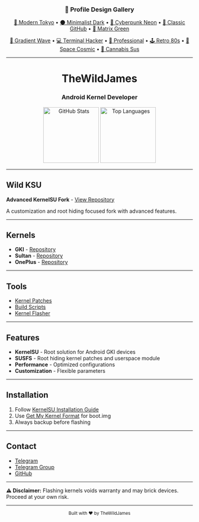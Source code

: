 <!-- Profile Design Navigation -->
<div align="center">
  <h3>🎨 Profile Design Gallery</h3>
  <p>
    <a href="./profile-1-modern-tokyo.md">🌃 Modern Tokyo</a> • 
    <a href="./profile-2-minimalist-dark.md">🌑 Minimalist Dark</a> • 
    <a href="./profile-3-cyberpunk-neon.md">🌈 Cyberpunk Neon</a> • 
    <a href="./profile-4-classic-github.md">📝 Classic GitHub</a> • 
    <a href="./profile-5-matrix-green.md">💚 Matrix Green</a>
  </p>
  <p>
    <a href="./profile-6-gradient-wave.md">🌊 Gradient Wave</a> • 
    <a href="./profile-7-terminal-hacker.md">💻 Terminal Hacker</a> • 
    <a href="./profile-8-professional-corporate.md">💼 Professional</a> • 
    <a href="./profile-9-retro-80s.md">🕹️ Retro 80s</a> • 
    <a href="./profile-10-space-cosmic.md">🚀 Space Cosmic</a> • 
    <a href="./profile-11-cannabis-amongus.md">🍃 Cannabis Sus</a>
  </p>
  <hr>
</div>

<div align="center">
  <h1>TheWildJames</h1>
  <h3>Android Kernel Developer</h3>
</div>

<div align="center">
  <img src="https://github-readme-stats.vercel.app/api?username=TheWildJames&show_icons=true&theme=dark&hide_border=true&count_private=true" alt="GitHub Stats" height="150">
  <img src="https://github-readme-stats.vercel.app/api/top-langs/?username=TheWildJames&layout=compact&theme=dark&hide_border=true" alt="Top Languages" height="150">
</div>

---

## Wild KSU

**Advanced KernelSU Fork** - [View Repository](https://github.com/WildKernels/Wild_KSU)

A customization and root hiding focused fork with advanced features.

---

## Kernels

- **GKI** - [Repository](https://github.com/WildKernels/GKI_KernelSU_SUSFS)
- **Sultan** - [Repository](https://github.com/WildKernels/Sultan_KernelSU_SUSFS)
- **OnePlus** - [Repository](https://github.com/WildKernels/OnePlus_KernelSU_SUSFS)

---

## Tools

- [Kernel Patches](https://github.com/WildKernels/kernel_patches)
- [Build Scripts](https://github.com/TheWildJames/kernel_build_scripts)
- [Kernel Flasher](https://github.com/fatalcoder524/KernelFlasher)

---

## Features

- **KernelSU** - Root solution for Android GKI devices
- **SUSFS** - Root hiding kernel patches and userspace module
- **Performance** - Optimized configurations
- **Customization** - Flexible parameters

---

## Installation

1. Follow [KernelSU Installation Guide](https://kernelsu.org/guide/installation.html)
2. Use [Get My Kernel Format](https://github.com/TheWildJames/Get_My_Kernel_Format) for boot.img
3. Always backup before flashing

---

## Contact

- [Telegram](https://t.me/TheWildJames)
- [Telegram Group](https://t.me/Wild_Kernels)
- [GitHub](https://github.com/TheWildJames)

---

**⚠️ Disclaimer:** Flashing kernels voids warranty and may brick devices. Proceed at your own risk.

---

<div align="center">
  <sub>Built with ❤️ by TheWildJames</sub>
</div>